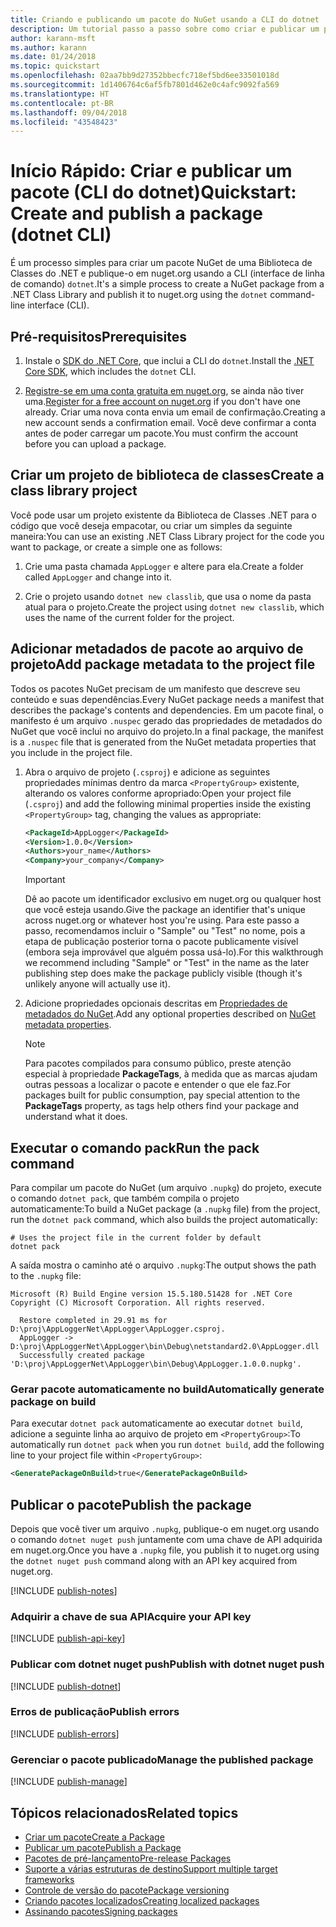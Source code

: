 ```yaml
---
title: Criando e publicando um pacote do NuGet usando a CLI do dotnet
description: Um tutorial passo a passo sobre como criar e publicar um pacote NuGet usando a CLI do .NET Core, dotnet.
author: karann-msft
ms.author: karann
ms.date: 01/24/2018
ms.topic: quickstart
ms.openlocfilehash: 02aa7bb9d27352bbecfc718ef5bd6ee33501018d
ms.sourcegitcommit: 1d1406764c6af5fb7801d462e0c4afc9092fa569
ms.translationtype: HT
ms.contentlocale: pt-BR
ms.lasthandoff: 09/04/2018
ms.locfileid: "43548423"
---
```

# <a name="quickstart-create-and-publish-a-package-dotnet-cli"></a><span data-ttu-id="e46da-103">Início Rápido: Criar e publicar um pacote (CLI do dotnet)</span><span class="sxs-lookup"><span data-stu-id="e46da-103">Quickstart: Create and publish a package (dotnet CLI)</span></span>

<span data-ttu-id="e46da-104">É um processo simples para criar um pacote NuGet de uma Biblioteca de Classes do .NET e publique-o em nuget.org usando a CLI (interface de linha de comando) `dotnet`.</span><span class="sxs-lookup"><span data-stu-id="e46da-104">It's a simple process to create a NuGet package from a .NET Class Library and publish it to nuget.org using the `dotnet` command-line interface (CLI).</span></span>

## <a name="prerequisites"></a><span data-ttu-id="e46da-105">Pré-requisitos</span><span class="sxs-lookup"><span data-stu-id="e46da-105">Prerequisites</span></span>

1. <span data-ttu-id="e46da-106">Instale o [SDK do .NET Core](https://www.microsoft.com/net/download/), que inclui a CLI do `dotnet`.</span><span class="sxs-lookup"><span data-stu-id="e46da-106">Install the [.NET Core SDK](https://www.microsoft.com/net/download/), which includes the `dotnet` CLI.</span></span>

1. <span data-ttu-id="e46da-107">[Registre-se em uma conta gratuita em nuget.org](https://www.nuget.org/users/account/LogOn?returnUrl=%2F), se ainda não tiver uma.</span><span class="sxs-lookup"><span data-stu-id="e46da-107">[Register for a free account on nuget.org](https://www.nuget.org/users/account/LogOn?returnUrl=%2F) if you don't have one already.</span></span> <span data-ttu-id="e46da-108">Criar uma nova conta envia um email de confirmação.</span><span class="sxs-lookup"><span data-stu-id="e46da-108">Creating a new account sends a confirmation email.</span></span> <span data-ttu-id="e46da-109">Você deve confirmar a conta antes de poder carregar um pacote.</span><span class="sxs-lookup"><span data-stu-id="e46da-109">You must confirm the account before you can upload a package.</span></span>

## <a name="create-a-class-library-project"></a><span data-ttu-id="e46da-110">Criar um projeto de biblioteca de classes</span><span class="sxs-lookup"><span data-stu-id="e46da-110">Create a class library project</span></span>

<span data-ttu-id="e46da-111">Você pode usar um projeto existente da Biblioteca de Classes .NET para o código que você deseja empacotar, ou criar um simples da seguinte maneira:</span><span class="sxs-lookup"><span data-stu-id="e46da-111">You can use an existing .NET Class Library project for the code you want to package, or create a simple one as follows:</span></span>

1. <span data-ttu-id="e46da-112">Crie uma pasta chamada `AppLogger` e altere para ela.</span><span class="sxs-lookup"><span data-stu-id="e46da-112">Create a folder called `AppLogger` and change into it.</span></span>

1. <span data-ttu-id="e46da-113">Crie o projeto usando `dotnet new classlib`, que usa o nome da pasta atual para o projeto.</span><span class="sxs-lookup"><span data-stu-id="e46da-113">Create the project using `dotnet new classlib`, which uses the name of the current folder for the project.</span></span>

## <a name="add-package-metadata-to-the-project-file"></a><span data-ttu-id="e46da-114">Adicionar metadados de pacote ao arquivo de projeto</span><span class="sxs-lookup"><span data-stu-id="e46da-114">Add package metadata to the project file</span></span>

<span data-ttu-id="e46da-115">Todos os pacotes NuGet precisam de um manifesto que descreve seu conteúdo e suas dependências.</span><span class="sxs-lookup"><span data-stu-id="e46da-115">Every NuGet package needs a manifest that describes the package's contents and dependencies.</span></span> <span data-ttu-id="e46da-116">Em um pacote final, o manifesto é um arquivo `.nuspec` gerado das propriedades de metadados do NuGet que você inclui no arquivo do projeto.</span><span class="sxs-lookup"><span data-stu-id="e46da-116">In a final package, the manifest is a `.nuspec` file that is generated from the NuGet metadata properties that you include in the project file.</span></span>

1. <span data-ttu-id="e46da-117">Abra o arquivo de projeto (`.csproj`) e adicione as seguintes propriedades mínimas dentro da marca `<PropertyGroup>` existente, alterando os valores conforme apropriado:</span><span class="sxs-lookup"><span data-stu-id="e46da-117">Open your project file (`.csproj`) and add the following minimal properties inside the existing `<PropertyGroup>` tag, changing the values as appropriate:</span></span>

    ```xml
    <PackageId>AppLogger</PackageId>
    <Version>1.0.0</Version>
    <Authors>your_name</Authors>
    <Company>your_company</Company>
    ```

    > [!Important]
    > <span data-ttu-id="e46da-118">Dê ao pacote um identificador exclusivo em nuget.org ou qualquer host que você esteja usando.</span><span class="sxs-lookup"><span data-stu-id="e46da-118">Give the package an identifier that's unique across nuget.org or whatever host you're using.</span></span> <span data-ttu-id="e46da-119">Para este passo a passo, recomendamos incluir o "Sample" ou "Test" no nome, pois a etapa de publicação posterior torna o pacote publicamente visível (embora seja improvável que alguém possa usá-lo).</span><span class="sxs-lookup"><span data-stu-id="e46da-119">For this walkthrough we recommend including "Sample" or "Test" in the name as the later publishing step does make the package publicly visible (though it's unlikely anyone will actually use it).</span></span>

1. <span data-ttu-id="e46da-120">Adicione propriedades opcionais descritas em [Propriedades de metadados do NuGet](/dotnet/core/tools/csproj#nuget-metadata-properties).</span><span class="sxs-lookup"><span data-stu-id="e46da-120">Add any optional properties described on [NuGet metadata properties](/dotnet/core/tools/csproj#nuget-metadata-properties).</span></span>

    > [!Note]
    > <span data-ttu-id="e46da-121">Para pacotes compilados para consumo público, preste atenção especial à propriedade **PackageTags**, à medida que as marcas ajudam outras pessoas a localizar o pacote e entender o que ele faz.</span><span class="sxs-lookup"><span data-stu-id="e46da-121">For packages built for public consumption, pay special attention to the **PackageTags** property, as tags help others find your package and understand what it does.</span></span>

## <a name="run-the-pack-command"></a><span data-ttu-id="e46da-122">Executar o comando pack</span><span class="sxs-lookup"><span data-stu-id="e46da-122">Run the pack command</span></span>

<span data-ttu-id="e46da-123">Para compilar um pacote do NuGet (um arquivo `.nupkg`) do projeto, execute o comando `dotnet pack`, que também compila o projeto automaticamente:</span><span class="sxs-lookup"><span data-stu-id="e46da-123">To build a NuGet package (a `.nupkg` file) from the project, run the `dotnet pack` command, which also builds the project automatically:</span></span>

```cli
# Uses the project file in the current folder by default
dotnet pack
```

<span data-ttu-id="e46da-124">A saída mostra o caminho até o arquivo `.nupkg`:</span><span class="sxs-lookup"><span data-stu-id="e46da-124">The output shows the path to the `.nupkg` file:</span></span>

```output
Microsoft (R) Build Engine version 15.5.180.51428 for .NET Core
Copyright (C) Microsoft Corporation. All rights reserved.

  Restore completed in 29.91 ms for D:\proj\AppLoggerNet\AppLogger\AppLogger.csproj.
  AppLogger -> D:\proj\AppLoggerNet\AppLogger\bin\Debug\netstandard2.0\AppLogger.dll
  Successfully created package 'D:\proj\AppLoggerNet\AppLogger\bin\Debug\AppLogger.1.0.0.nupkg'.
```

### <a name="automatically-generate-package-on-build"></a><span data-ttu-id="e46da-125">Gerar pacote automaticamente no build</span><span class="sxs-lookup"><span data-stu-id="e46da-125">Automatically generate package on build</span></span>

<span data-ttu-id="e46da-126">Para executar `dotnet pack` automaticamente ao executar `dotnet build`, adicione a seguinte linha ao arquivo de projeto em `<PropertyGroup>`:</span><span class="sxs-lookup"><span data-stu-id="e46da-126">To automatically run `dotnet pack` when you run `dotnet build`, add the following line to your project file within `<PropertyGroup>`:</span></span>

```xml
<GeneratePackageOnBuild>true</GeneratePackageOnBuild>
```

## <a name="publish-the-package"></a><span data-ttu-id="e46da-127">Publicar o pacote</span><span class="sxs-lookup"><span data-stu-id="e46da-127">Publish the package</span></span>

<span data-ttu-id="e46da-128">Depois que você tiver um arquivo `.nupkg`, publique-o em nuget.org usando o comando `dotnet nuget push` juntamente com uma chave de API adquirida em nuget.org.</span><span class="sxs-lookup"><span data-stu-id="e46da-128">Once you have a `.nupkg` file, you publish it to nuget.org using the `dotnet nuget push` command along with an API key acquired from nuget.org.</span></span>

[!INCLUDE [publish-notes](includes/publish-notes.md)]

### <a name="acquire-your-api-key"></a><span data-ttu-id="e46da-129">Adquirir a chave de sua API</span><span class="sxs-lookup"><span data-stu-id="e46da-129">Acquire your API key</span></span>

[!INCLUDE [publish-api-key](includes/publish-api-key.md)]

### <a name="publish-with-dotnet-nuget-push"></a><span data-ttu-id="e46da-130">Publicar com dotnet nuget push</span><span class="sxs-lookup"><span data-stu-id="e46da-130">Publish with dotnet nuget push</span></span>

[!INCLUDE [publish-dotnet](includes/publish-dotnet.md)]

### <a name="publish-errors"></a><span data-ttu-id="e46da-131">Erros de publicação</span><span class="sxs-lookup"><span data-stu-id="e46da-131">Publish errors</span></span>

[!INCLUDE [publish-errors](includes/publish-errors.md)]

### <a name="manage-the-published-package"></a><span data-ttu-id="e46da-132">Gerenciar o pacote publicado</span><span class="sxs-lookup"><span data-stu-id="e46da-132">Manage the published package</span></span>

[!INCLUDE [publish-manage](includes/publish-manage.md)]

## <a name="related-topics"></a><span data-ttu-id="e46da-133">Tópicos relacionados</span><span class="sxs-lookup"><span data-stu-id="e46da-133">Related topics</span></span>

- [<span data-ttu-id="e46da-134">Criar um pacote</span><span class="sxs-lookup"><span data-stu-id="e46da-134">Create a Package</span></span>](../create-packages/creating-a-package.md)
- [<span data-ttu-id="e46da-135">Publicar um pacote</span><span class="sxs-lookup"><span data-stu-id="e46da-135">Publish a Package</span></span>](../create-packages/publish-a-package.md)
- [<span data-ttu-id="e46da-136">Pacotes de pré-lançamento</span><span class="sxs-lookup"><span data-stu-id="e46da-136">Pre-release Packages</span></span>](../create-packages/Prerelease-Packages.md)
- [<span data-ttu-id="e46da-137">Suporte a várias estruturas de destino</span><span class="sxs-lookup"><span data-stu-id="e46da-137">Support multiple target frameworks</span></span>](../create-packages/supporting-multiple-target-frameworks.md)
- [<span data-ttu-id="e46da-138">Controle de versão do pacote</span><span class="sxs-lookup"><span data-stu-id="e46da-138">Package versioning</span></span>](../reference/package-versioning.md)
- [<span data-ttu-id="e46da-139">Criando pacotes localizados</span><span class="sxs-lookup"><span data-stu-id="e46da-139">Creating localized packages</span></span>](../create-packages/creating-localized-packages.md)
- [<span data-ttu-id="e46da-140">Assinando pacotes</span><span class="sxs-lookup"><span data-stu-id="e46da-140">Signing packages</span></span>](../create-packages/Sign-a-package.md)
